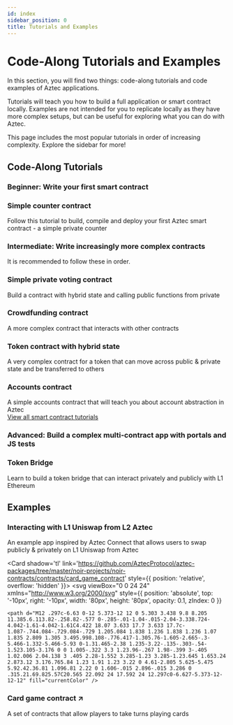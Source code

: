 ```yaml
---
id: index
sidebar_position: 0
title: Tutorials and Examples
---
```


# Code-Along Tutorials and Examples

In this section, you will find two things: code-along tutorials and code examples of Aztec applications. 

Tutorials will teach you how to build a full application or smart contract locally. Examples are not intended for you to replicate locally as they have more complex setups, but can be useful for exploring what you can do with Aztec.

This page includes the most popular tutorials in order of increasing complexity. Explore the sidebar for more!

## Code-Along Tutorials

### Beginner: Write your first smart contract

<div className="card-container full-width">
  <Card shadow='tl' link='/guides/developer_guides/getting_started/quickstart'>
    <CardHeader>
      <h3>Simple counter contract</h3>
    </CardHeader>
    <CardBody>
     Follow this tutorial to build, compile and deploy your first Aztec smart contract - a simple private counter 
    </CardBody>
  </Card>
</div>


### Intermediate: Write increasingly more complex contracts

It is recommended to follow these in order.

<div className="card-container">
  <Card shadow='tl' link='/tutorials/codealong/contract_tutorials/counter_contract'>
    <CardHeader>
      <h3>Simple private voting contract</h3>
    </CardHeader>
    <CardBody>
      Build a contract with hybrid state and calling public functions from private
    </CardBody>
  </Card>

  <Card shadow='tl' link='/tutorials/codealong/contract_tutorials/crowdfunding_contract'>
    <CardHeader>
      <h3>Crowdfunding contract</h3>
    </CardHeader>
    <CardBody>
      A more complex contract that interacts with other contracts
    </CardBody>
  </Card>

  <Card shadow='tl' link='/tutorials/codealong/contract_tutorials/token_contract'>
    <CardHeader>
      <h3>Token contract with hybrid state</h3>
    </CardHeader>
    <CardBody>
      A very complex contract for a token that can move across public & private state and be transferred to others
    </CardBody>
  </Card>

   <Card shadow='tl' link='/tutorials/codealong/contract_tutorials/write_accounts_contract'>
    <CardHeader>
      <h3>Accounts contract</h3>
    </CardHeader>
    <CardBody>
      A simple accounts contract that will teach you about account abstraction in Aztec
    </CardBody>
  </Card>
</div>

<div className="view-all-link">
  <a href="/tutorials/codealong/contract_tutorials/counter_contract">View all smart contract tutorials</a>
</div>

### Advanced: Build a complex multi-contract app with portals and JS tests

<div className="card-container full-width">
  <Card shadow='tl' link='/tutorials/codealong/contract_tutorials/advanced/token_bridge/index'>
    <CardHeader>
      <h3>Token Bridge</h3>
    </CardHeader>
    <CardBody>
     Learn to build a token bridge that can interact privately and publicly with L1 Ethereum
    </CardBody>
  </Card>
</div>

## Examples

<div className="card-container">
  <Card shadow='tl' link='/tutorials/examples/uniswap/index'>
    <CardHeader>
      <h3>Interacting with L1 Uniswap from L2 Aztec</h3>
    </CardHeader>
    <CardBody>
      An example app inspired by Aztec Connect that allows users to swap publicly & privately on L1 Uniswap from Aztec
    </CardBody>
  </Card>

<Card shadow='tl' link='https://github.com/AztecProtocol/aztec-packages/tree/master/noir-projects/noir-contracts/contracts/card_game_contract' style={{ position: 'relative', overflow: 'hidden' }}>
  <svg 
    viewBox="0 0 24 24" 
    xmlns="http://www.w3.org/2000/svg" 
    style={{
      position: 'absolute',
      top: '-10px',
      right: '-10px',
      width: '80px',
      height: '80px',
      opacity: 0.1,
      zIndex: 0
    }}
  >
    <path d="M12 .297c-6.63 0-12 5.373-12 12 0 5.303 3.438 9.8 8.205 11.385.6.113.82-.258.82-.577 0-.285-.01-1.04-.015-2.04-3.338.724-4.042-1.61-4.042-1.61C4.422 18.07 3.633 17.7 3.633 17.7c-1.087-.744.084-.729.084-.729 1.205.084 1.838 1.236 1.838 1.236 1.07 1.835 2.809 1.305 3.495.998.108-.776.417-1.305.76-1.605-2.665-.3-5.466-1.332-5.466-5.93 0-1.31.465-2.38 1.235-3.22-.135-.303-.54-1.523.105-3.176 0 0 1.005-.322 3.3 1.23.96-.267 1.98-.399 3-.405 1.02.006 2.04.138 3 .405 2.28-1.552 3.285-1.23 3.285-1.23.645 1.653.24 2.873.12 3.176.765.84 1.23 1.91 1.23 3.22 0 4.61-2.805 5.625-5.475 5.92.42.36.81 1.096.81 2.22 0 1.606-.015 2.896-.015 3.286 0 .315.21.69.825.57C20.565 22.092 24 17.592 24 12.297c0-6.627-5.373-12-12-12" fill="currentColor" />
  </svg>
  <CardHeader style={{ position: 'relative', zIndex: 1 }}>
    <h3>Card game contract <span style={{ marginLeft: '5px', fontSize: '0.8em' }}>↗️</span></h3>
  </CardHeader>
  <CardBody style={{ position: 'relative', zIndex: 1 }}>
    A set of contracts that allow players to take turns playing cards 
  </CardBody>
</Card>
</div>

<style>
{`
  .card-container {
  display: grid;
  grid-template-columns: repeat(auto-fit, minmax(300px, 1fr));
  gap: 1rem;
  margin-bottom: 1rem;
}

.card-container.full-width {
  grid-template-columns: 1fr;
}

@media (min-width: 769px) {
  .card-container:not(.full-width) {
    grid-template-columns: repeat(2, 1fr);
  }
}

.card-link-wrapper {
  display: contents;
}

.card {
  display: flex;
  flex-direction: column;
  height: 100%;
  transition: all 0.3s ease;
}

.card:hover {
  transform: scale(1.02);
}

.card__body {
  flex: 1;
}

.view-all-link {
  text-align: right;
  margin-bottom: 2rem;
}

.view-all-link a {
  font-size: 0.9rem;
  color: var(--ifm-color-primary);
  text-decoration: none;
}
`}
</style>